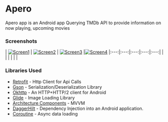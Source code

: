 # Apero

Apero app is an Android app Querying TMDb API to provide information on now playing, upcoming movies

### Screenshots

| [![Screen1](https://github.com/Srj-Love/Apero/blob/master/screenshots/sc_1.png)]()  | [![Screen2](https://github.com/Srj-Love/Apero/blob/master/screenshots/sc_2.png)]() | [![Screen3](https://github.com/Srj-Love/Apero/blob/master/screenshots/sc_3.png)]() |[![Screen4](https://github.com/Srj-Love/Apero/blob/master/screenshots/sc_4.png)]()
|:---:|:---:|:---:|:---:|:---:|
| |  |  |  | |

### Libraries Used

 - [Retrofit](https://square.github.io/retrofit/) - Http Client for Api Calls
 - [Gson](https://github.com/google/gson) - Serialization/Deserialization Library
 - [Okhttp](https://github.com/square/okhttp) - An HTTP+HTTP/2 client for Android
 - [Glide](https://github.com/bumptech/glide) - Image Loading Library
 - [Architecture Components](https://developer.android.com/topic/libraries/architecture/viewmodel) - MVVM
 - [DaggerHilt](https://dagger.dev/hilt/) - Dependency Injection into an Android application.
 - [Coroutine](https://developer.android.com/kotlin/coroutines) - Async data loading
